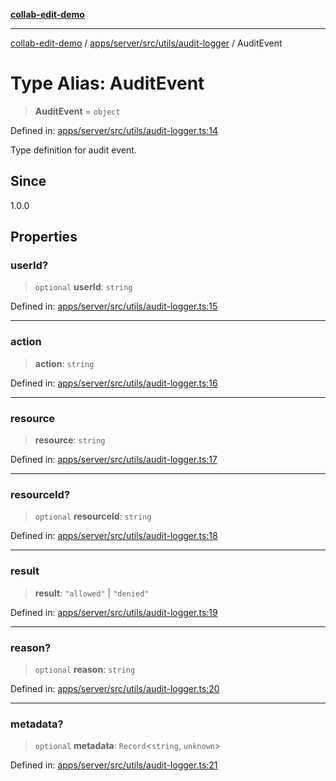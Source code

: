 [**collab-edit-demo**](../../../../../../README.md)

***

[collab-edit-demo](../../../../../../README.md) / [apps/server/src/utils/audit-logger](../README.md) / AuditEvent

# Type Alias: AuditEvent

> **AuditEvent** = `object`

Defined in: [apps/server/src/utils/audit-logger.ts:14](https://github.com/austyle-io/pub-sub-demo/blob/00b2f1e9b947d5e964db5c3be9502513c4374263/apps/server/src/utils/audit-logger.ts#L14)

Type definition for audit event.

## Since

1.0.0

## Properties

### userId?

> `optional` **userId**: `string`

Defined in: [apps/server/src/utils/audit-logger.ts:15](https://github.com/austyle-io/pub-sub-demo/blob/00b2f1e9b947d5e964db5c3be9502513c4374263/apps/server/src/utils/audit-logger.ts#L15)

***

### action

> **action**: `string`

Defined in: [apps/server/src/utils/audit-logger.ts:16](https://github.com/austyle-io/pub-sub-demo/blob/00b2f1e9b947d5e964db5c3be9502513c4374263/apps/server/src/utils/audit-logger.ts#L16)

***

### resource

> **resource**: `string`

Defined in: [apps/server/src/utils/audit-logger.ts:17](https://github.com/austyle-io/pub-sub-demo/blob/00b2f1e9b947d5e964db5c3be9502513c4374263/apps/server/src/utils/audit-logger.ts#L17)

***

### resourceId?

> `optional` **resourceId**: `string`

Defined in: [apps/server/src/utils/audit-logger.ts:18](https://github.com/austyle-io/pub-sub-demo/blob/00b2f1e9b947d5e964db5c3be9502513c4374263/apps/server/src/utils/audit-logger.ts#L18)

***

### result

> **result**: `"allowed"` \| `"denied"`

Defined in: [apps/server/src/utils/audit-logger.ts:19](https://github.com/austyle-io/pub-sub-demo/blob/00b2f1e9b947d5e964db5c3be9502513c4374263/apps/server/src/utils/audit-logger.ts#L19)

***

### reason?

> `optional` **reason**: `string`

Defined in: [apps/server/src/utils/audit-logger.ts:20](https://github.com/austyle-io/pub-sub-demo/blob/00b2f1e9b947d5e964db5c3be9502513c4374263/apps/server/src/utils/audit-logger.ts#L20)

***

### metadata?

> `optional` **metadata**: `Record`\<`string`, `unknown`\>

Defined in: [apps/server/src/utils/audit-logger.ts:21](https://github.com/austyle-io/pub-sub-demo/blob/00b2f1e9b947d5e964db5c3be9502513c4374263/apps/server/src/utils/audit-logger.ts#L21)
